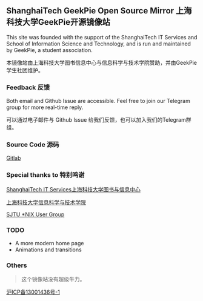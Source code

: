 ## ShanghaiTech GeekPie Open Source Mirror 上海科技大学GeekPie开源镜像站

This site was founded with the support of the ShanghaiTech IT Services and School of Information Science and Technology, and is run and maintained by GeekPie, a student association.

本镜像站由上海科技大学图书信息中心与信息科学与技术学院赞助，并由GeekPie学生社团维护。

### Feedback 反馈

Both email and Github Issue are accessible. Feel free to join our Telegram group for more real-time reply.

可以通过电子邮件与 Github Issue 给我们反馈，也可以加入我们的Telegram群组。

### Source Code 源码

[Gitlab](https://gitlab.isp.moe/geekpie/shanghaitech-mirror-frontend)

### Special thanks to 特别鸣谢

[ShanghaiTech IT Services上海科技大学图书与信息中心](https://it.shanghaitech.edu.cn)

[上海科技大学信息科学与技术学院](https://sist.shanghaitech.edu.cn)

[SJTU *NIX User Group](https://github.com/sjtug/lug)

### TODO

- A more modern home page
- Animations and transitions

### Others

> 这个镜像站没有超级牛力。

[沪ICP备13001436号-1](https://beian.miit.gov.cn)
